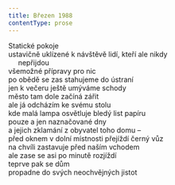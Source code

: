 ```yaml
---
title: Březen 1988
contentType: prose
---
```


<section>

Statické pokoje  
ustavičně uklízené k návštěvě lidí, kteří ale nikdy  
     nepřijdou  
všemožné přípravy pro nic  
po obědě se zas stahujeme do ústraní  
jen k večeru ještě umýváme schody  
město tam dole začíná zářit  
ale já odcházím ke svému stolu  
kde malá lampa osvětluje bledý list papíru  
pouze a jen naznačované dny  
a jejich zklamání z obyvatel toho domu –  
před oknem v dolní místnosti přejíždí černý vůz  
na chvíli zastavuje před naším vchodem  
ale zase se asi po minutě rozjíždí  
teprve pak se dům  
propadne do svých neochvějných jistot

</section>
